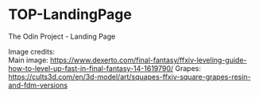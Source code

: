 # TOP-LandingPage 
The Odin Project - Landing Page  


Image credits:  
Main image:
https://www.dexerto.com/final-fantasy/ffxiv-leveling-guide-how-to-level-up-fast-in-final-fantasy-14-1619790/
Grapes:  
https://cults3d.com/en/3d-model/art/squapes-ffxiv-square-grapes-resin-and-fdm-versions